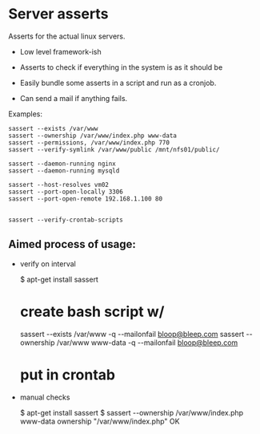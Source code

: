 # Server asserts

Asserts for the actual linux servers.

- Low level framework-ish

- Asserts to check if everything in the system is as it should be

- Easily bundle some asserts in a script and run as a cronjob.

- Can send a mail if anything fails.


Examples:

	sassert --exists /var/www
	sassert --ownership /var/www/index.php www-data
	sassert --permissions, /var/www/index.php 770
	sassert --verify-symlink /var/www/public /mnt/nfs01/public/

	sassert --daemon-running nginx
	sassert --daemon-running mysqld

	sassert --host-resolves vm02
	sassert --port-open-locally 3306	
	sassert --port-open-remote 192.168.1.100 80


	sassert --verify-crontab-scripts




Aimed process of usage:
----------------------

- verify on interval

	$ apt-get install sassert
	# create bash script w/
	sassert --exists /var/www -q --mailonfail bloop@bleep.com
	sassert --ownership /var/www www-data -q --mailonfail bloop@bleep.com
	# put in crontab

- manual checks

	$ apt-get install sassert
	$ sassert --ownership /var/www/index.php www-data
	ownership "/var/www/index.php" OK

